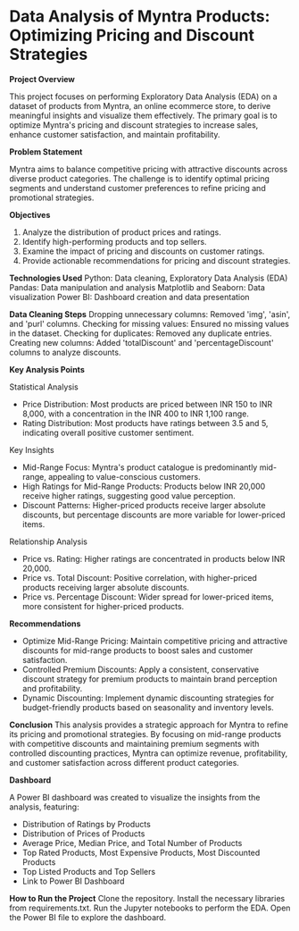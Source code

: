 # Data Analysis of Myntra Products: Optimizing Pricing and Discount Strategies

**Project Overview**

This project focuses on performing Exploratory Data Analysis (EDA) on a dataset of products from Myntra, an online ecommerce store, to derive meaningful insights and visualize them effectively. The primary goal is to optimize Myntra's pricing and discount strategies to increase sales, enhance customer satisfaction, and maintain profitability.

**Problem Statement**

Myntra aims to balance competitive pricing with attractive discounts across diverse product categories. The challenge is to identify optimal pricing segments and understand customer preferences to refine pricing and promotional strategies.

**Objectives**
1. Analyze the distribution of product prices and ratings.
2. Identify high-performing products and top sellers.
3. Examine the impact of pricing and discounts on customer ratings.
4. Provide actionable recommendations for pricing and discount strategies.

**Technologies Used**
Python: Data cleaning, Exploratory Data Analysis (EDA)
Pandas: Data manipulation and analysis
Matplotlib and Seaborn: Data visualization
Power BI: Dashboard creation and data presentation

**Data Cleaning Steps**
Dropping unnecessary columns: Removed 'img', 'asin', and 'purl' columns.
Checking for missing values: Ensured no missing values in the dataset.
Checking for duplicates: Removed any duplicate entries.
Creating new columns: Added 'totalDiscount' and 'percentageDiscount' columns to analyze discounts.

**Key Analysis Points**

Statistical Analysis
- Price Distribution: Most products are priced between INR 150 to INR 8,000, with a concentration in the INR 400 to INR 1,100 range.
- Rating Distribution: Most products have ratings between 3.5 and 5, indicating overall positive customer sentiment.

Key Insights
- Mid-Range Focus: Myntra's product catalogue is predominantly mid-range, appealing to value-conscious customers.
- High Ratings for Mid-Range Products: Products below INR 20,000 receive higher ratings, suggesting good value perception.
- Discount Patterns: Higher-priced products receive larger absolute discounts, but percentage discounts are more variable for lower-priced items.

Relationship Analysis
- Price vs. Rating: Higher ratings are concentrated in products below INR 20,000.
- Price vs. Total Discount: Positive correlation, with higher-priced products receiving larger absolute discounts.
- Price vs. Percentage Discount: Wider spread for lower-priced items, more consistent for higher-priced products.

**Recommendations**
- Optimize Mid-Range Pricing: Maintain competitive pricing and attractive discounts for mid-range products to boost sales and customer satisfaction.
- Controlled Premium Discounts: Apply a consistent, conservative discount strategy for premium products to maintain brand perception and profitability.
- Dynamic Discounting: Implement dynamic discounting strategies for budget-friendly products based on seasonality and inventory levels.

**Conclusion**
This analysis provides a strategic approach for Myntra to refine its pricing and promotional strategies. By focusing on mid-range products with competitive discounts and maintaining premium segments with controlled discounting practices, Myntra can optimize revenue, profitability, and customer satisfaction across different product categories.

**Dashboard**

A Power BI dashboard was created to visualize the insights from the analysis, featuring:
- Distribution of Ratings by Products
- Distribution of Prices of Products
- Average Price, Median Price, and Total Number of Products
- Top Rated Products, Most Expensive Products, Most Discounted Products
- Top Listed Products and Top Sellers
- Link to Power BI Dashboard

**How to Run the Project**
Clone the repository.
Install the necessary libraries from requirements.txt.
Run the Jupyter notebooks to perform the EDA.
Open the Power BI file to explore the dashboard.
